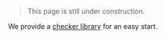 > This page is still under construction.

We provide a [checker library](https://github.com/enowars/enochecker-rs) for an easy start. 

